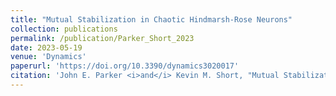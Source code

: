 ```yaml
---
title: "Mutual Stabilization in Chaotic Hindmarsh-Rose Neurons"
collection: publications
permalink: /publication/Parker_Short_2023
date: 2023-05-19
venue: 'Dynamics'
paperurl: 'https://doi.org/10.3390/dynamics3020017'
citation: 'John E. Parker <i>and</i> Kevin M. Short, "Mutual Stabilization in Chaotic Hindmarsh-Rose Neurons", Dynamics 3(2), 282-298'
---
```

<!-- Abstract: Recent work has highlighted the vast array of dynamics possible within both neuronal networks and individual neural models. In this work, we demonstrate the capability of interacting chaotic Hindmarsh–Rose neurons to communicate and transition into periodic dynamics through specific interactions which we call mutual stabilization, despite individual units existing in chaotic parameter regimes. Mutual stabilization has been seen before in other chaotic systems but has yet to be reported in interacting neural models. The process of chaotic stabilization is similar to related previous work, where a control scheme which provides small perturbations on carefully chosen Poincaré surfaces that act as control planes stabilized a chaotic trajectory onto a cupolet. For mutual stabilization to occur, the symbolic dynamics of a cupolet are passed through an interaction function such that the output acts as a control on a second chaotic system. If chosen correctly, the second system stabilizes onto another cupolet. This process can send feedback to the first system, replacing the original control, so that in some cases the two systems are locked into persistent periodic behavior as long as the interaction continues. Here, we demonstrate how this process works in a two-cell network and then extend the results to four cells with potential generalizations to larger networks. We conclude that stabilization of different states may be linked to a type of information storage or memory. -->
